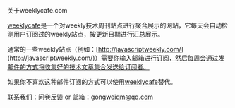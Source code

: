 关于weeklycafe.com

[weeklycafe](http://weeklycafe.com)是一个对weekly技术周刊站点进行聚合展示的网站，它每天会自动检测用户订阅过的weekly站点，按更新日期进行汇总展示。

通常的一些weekly站点（例如：[http://javascriptweekly.com/](http://javascriptweekly.com/)）需要你输入邮箱进行订阅，然后每周会通过发邮件的方式将收集好的技术文章集合发送给订阅者。

如果你不喜欢这种邮件订阅的方式可以使用[weeklycafe](http://weeklycafe.com)替代。



联系我们：[问卷反馈](https://wj.qq.com/s/1144281/8189) or 邮箱：gongweiqm@qq.com